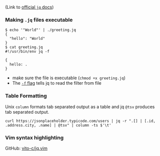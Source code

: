 (Link to [official `jq` docs](https://stedolan.github.io/jq/))

### Making `.jq` files executable
```
$ echo '"World"' | ./greeting.jq
{
  "hello": "World"
}
$ cat greeting.jq
#!/usr/bin/env jq -f

{
  hello: .
}
```

- make sure the file is executable (`chmod +x greeting.jq`)
- The [`-f` flag](https://stedolan.github.io/jq/manual/#Invokingjq) tells jq to
  read the filter from file

### Table Formatting

Unix `column` formats tab separated output as a table and jq `@tsv` produces tab separated output.

```
curl https://jsonplaceholder.typicode.com/users | jq -r ".[] | [.id, .address.city, .name] | @tsv" | column -ts $'\t'
```

### Vim syntax highlighting

GitHub: [vito-c/jq.vim](https://github.com/vito-c/jq.vim)
